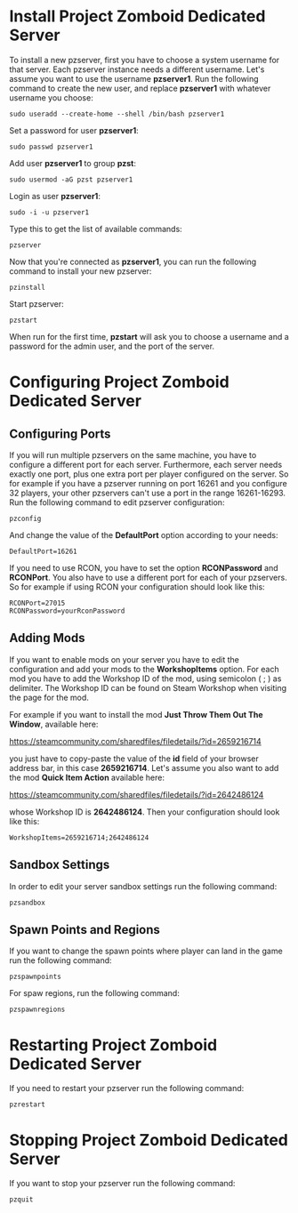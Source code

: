 # Install Project Zomboid Dedicated Server
To install a new pzserver, first you have to choose a system username for that server. Each pzserver instance needs a different username. Let's assume you want to use the username **pzserver1**. Run the following command to create the new user, and replace **pzserver1** with whatever username you choose:

	sudo useradd --create-home --shell /bin/bash pzserver1

Set a password for user **pzserver1**:

	sudo passwd pzserver1

Add user **pzserver1** to group **pzst**:

	sudo usermod -aG pzst pzserver1

Login as user **pzserver1**:

	sudo -i -u pzserver1

Type this to get the list of available commands:

	pzserver

Now that you're connected as **pzserver1**, you can run the following command to install your new pzserver:

	pzinstall

Start pzserver:

	pzstart

When run for the first time, **pzstart** will ask you to choose a username and a password for the admin user, and the port of the server.

# Configuring Project Zomboid Dedicated Server

## Configuring Ports
If you will run multiple pzservers on the same machine, you have to configure a different port for each server. Furthermore, each server needs exactly one port, plus one extra port per player configured on the server. So for example if you have a pzserver running on port 16261 and you configure 32 players, your other pzservers can't use a port in the range 16261-16293.
Run the following command to edit pzserver configuration:

	pzconfig

And change the value of the **DefaultPort** option according to your needs:

	DefaultPort=16261

If you need to use RCON, you have to set the option **RCONPassword** and **RCONPort**. You also have to use a different port for each of your pzservers. So for example if using RCON your configuration should look like this:

	RCONPort=27015
	RCONPassword=yourRconPassword

## Adding Mods
If you want to enable mods on your server you have to edit the configuration and add your mods to the **WorkshopItems** option. For each mod you have to add the Workshop ID of the mod, using semicolon ( ; ) as delimiter. The Workshop ID can be found on Steam Workshop when visiting the page for the mod.

For example if you want to install the mod **Just Throw Them Out The Window**, available here:

https://steamcommunity.com/sharedfiles/filedetails/?id=2659216714

you just have to copy-paste the value of the **id** field of your browser address bar, in this case **2659216714**. Let's assume you also want to add the mod **Quick Item Action** available here:

https://steamcommunity.com/sharedfiles/filedetails/?id=2642486124

whose Workshop ID is **2642486124**. Then your configuration should look like this:

	WorkshopItems=2659216714;2642486124

## Sandbox Settings
In order to edit your server sandbox settings run the following command:

	pzsandbox

## Spawn Points and Regions
If you want to change the spawn points where player can land in the game run the following command:

	pzspawnpoints

For spaw regions, run the following command:

	pzspawnregions

# Restarting Project Zomboid Dedicated Server
If you need to restart your pzserver run the following command:

	pzrestart

# Stopping Project Zomboid Dedicated Server
If you want to stop your pzserver run the following command:

	pzquit
